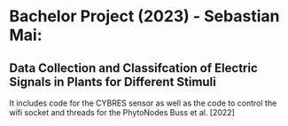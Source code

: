 # Bachelor Project (2023) - Sebastian Mai:
## Data Collection and Classifcation of Electric Signals in Plants for Different Stimuli

It includes code for the CYBRES sensor as well as the code to control the wifi socket and threads for the PhytoNodes 
Buss et al. [2022]
